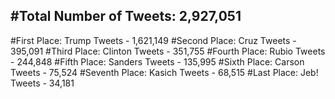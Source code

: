 #Total Number of Tweets: 2,927,051 
---
#First Place: Trump Tweets - 1,621,149
#Second Place: Cruz Tweets - 395,091
#Third Place: Clinton Tweets - 351,755
#Fourth Place: Rubio Tweets - 244,848
#Fifth Place: Sanders Tweets - 135,995
#Sixth Place: Carson Tweets - 75,524
#Seventh Place: Kasich Tweets - 68,515
#Last Place: Jeb! Tweets - 34,181
